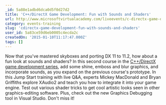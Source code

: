 ```yaml
---
_id: 5a88e1adbd6dca0d5f0d27d2
title: 'C++/DirectX Game Development: Fun with Sounds and Shaders'
url: http://www.microsoftvirtualacademy.com/liveevents/c-directx-game-development-fun-with-sounds-and-shaders
category: events-training
slug: 'cdirectx-game-development-fun-with-sounds-and-shaders'
user_id: 5a83ce59d6eb0005c4ecda2c
createdOn: '2015-01-10T11:17:47.000Z'
tags: []
---
```


Now that you've mastered skyboxes and porting DX 11 to 11.2, how about a fun look at sounds and shaders? In this second course in the <a href="http://www.microsoftvirtualacademy.com/colleges/C-DirectX-Game-Development-series" target="_blank">C++/DirectX game development series</a>, add some shine, emboss and blur graphics, and incorporate sounds, as you expand on the previous course's prototype. In this Jump Start training with live Q&amp;A, experts Mickey MacDonald and Bryan Griffiths explore XAudio2 and teach you how to integrate it into your game engine. Test out various shader tricks to get cool artistic looks seen in other graphics-editing software. Plus, check out the new Graphics Debugging tool in Visual Studio. Don't miss it!
